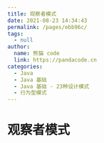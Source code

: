 ```yaml
---
title: 观察者模式
date: 2021-08-23 14:34:43
permalink: /pages/ebb96c/
tags: 
  - null
author: 
  name: 熊猫 code
  link: https://pandacode.cn
categories: 
  - Java
  - Java 基础
  - Java 基础 - 23种设计模式
  - 行为型模式
---
```


# 观察者模式